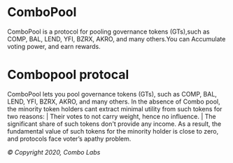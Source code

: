 ComboPool
============

ComboPool is a protocol for pooling governance tokens (GTs),such as COMP, BAL, LEND, YFI, BZRX, AKRO, and many others.You can Accumulate voting power, and earn rewards.

Combopool protocal
============

ComboPool lets you pool governance tokens (GTs), such as COMP, BAL, LEND, YFI, BZRX, AKRO, and many others.
In the absence of Combo pool, the minority token holders cant extract minimal utility from such tokens for two reasons:
| Their votes to not carry weight, hence no influence.
| The significant share of such tokens don't provide any income.
As a result, the fundamental value of such tokens for the minority holder is close to zero, and protocols face voter’s apathy problem.

_© Copyright 2020, Combo Labs_
